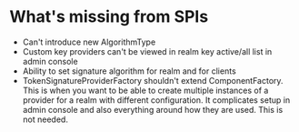 # What's missing from SPIs

* Can't introduce new AlgorithmType
* Custom key providers can't be viewed in realm key active/all list in admin console
* Ability to set signature algorithm for realm and for clients
* TokenSignatureProviderFactory shouldn't extend ComponentFactory. This is when you want to be able to create multiple instances of a provider for a realm with different configuration. It complicates setup in admin console and also everything around how they are used. This is not needed.